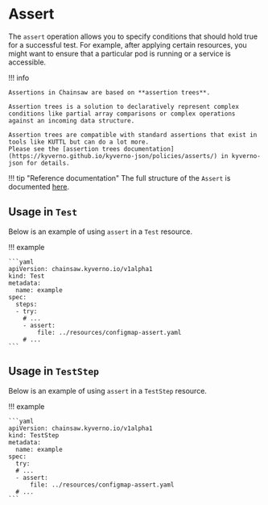 # Assert

The `assert` operation allows you to specify conditions that should hold true for a successful test. For example, after applying certain resources, you might want to ensure that a particular pod is running or a service is accessible.

!!! info

    Assertions in Chainsaw are based on **assertion trees**.

    Assertion trees is a solution to declaratively represent complex conditions like partial array comparisons or complex operations against an incoming data structure.

    Assertion trees are compatible with standard assertions that exist in tools like KUTTL but can do a lot more.
    Please see the [assertion trees documentation](https://kyverno.github.io/kyverno-json/policies/asserts/) in kyverno-json for details.

!!! tip "Reference documentation"
    The full structure of the `Assert` is documented [here](../../apis/chainsaw.v1alpha1.md#chainsaw-kyverno-io-v1alpha1-Assert).

## Usage in `Test`

Below is an example of using `assert` in a `Test` resource.

!!! example

    ```yaml
    apiVersion: chainsaw.kyverno.io/v1alpha1
    kind: Test
    metadata:
      name: example
    spec:
      steps:
      - try:
        # ...
        - assert:
            file: ../resources/configmap-assert.yaml
        # ...
    ```

## Usage in `TestStep`

Below is an example of using `assert` in a `TestStep` resource.

!!! example

    ```yaml
    apiVersion: chainsaw.kyverno.io/v1alpha1
    kind: TestStep
    metadata:
      name: example
    spec:
      try:
      # ...
      - assert:
          file: ../resources/configmap-assert.yaml
      # ...
    ```
